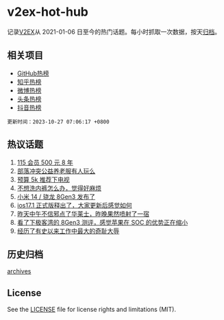 # v2ex-hot-hub

 记录[V2EX](https://www.v2ex.com/)从 2021-01-06 日至今的热门话题。每小时抓取一次数据，按天[归档](archives)。
 
 ## 相关项目

- [GitHub热榜](https://github.com/snaildev/github-hot-hub)
- [知乎热榜](https://github.com/snaildev/zhihu-hot-hub)
- [微博热榜](https://github.com/snaildev/weibo-hot-hub)
- [头条热榜](https://github.com/snaildev/toutiao-hot-hub)
- [抖音热榜](https://github.com/snaildev/douyin-hot-hub)


 `更新时间：2023-10-27 07:06:17 +0800`

## 热议话题

1. [115 会员 500 元 8 年](https://www.v2ex.com/t/985483)
1. [部落冲突公益养老服有人玩么](https://www.v2ex.com/t/985489)
1. [预算 5k 推荐下电视](https://www.v2ex.com/t/985488)
1. [不想洗内裤怎么办，觉得好麻烦](https://www.v2ex.com/t/985699)
1. [小米 14 / 骁龙 8Gen3 发布了](https://www.v2ex.com/t/985613)
1. [ios17.1 正式版释出了，大家更新后感觉如何](https://www.v2ex.com/t/985494)
1. [昨天中午不信邪点了华莱士，昨晚果然喷射了一宿](https://www.v2ex.com/t/985510)
1. [看了下极客湾的 8Gen3 测评，感觉苹果在 SOC 的优势正在缩小](https://www.v2ex.com/t/985571)
1. [经历了有史以来工作中最大的奇耻大辱](https://www.v2ex.com/t/985680)

## 历史归档

[archives](archives)

## License

See the [LICENSE](LICENSE) file for license rights and limitations (MIT).
